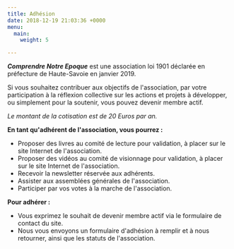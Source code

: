 ```yaml
---
title: Adhésion
date: 2018-12-19 21:03:36 +0000
menu:
  main:
    weight: 5

---
```

**_Comprendre Notre Epoque_** est une association loi 1901 déclarée en préfecture de Haute-Savoie en janvier 2019.

Si vous souhaitez contribuer aux objectifs de l'association, par votre participation à la réflexion collective sur les actions et projets à développer, ou simplement pour la soutenir, vous pouvez devenir membre actif.

_Le montant de la cotisation est de 20 Euros par an._

**En tant qu'adhérent de l'association, vous pourrez :**

* Proposer des livres au comité de lecture pour validation, à placer sur le site Internet de l'association.
* Proposer des vidéos au comité de visionnage pour validation, à placer sur le site Internet de l'association.
* Recevoir la newsletter réservée aux adhérents.
* Assister aux assemblées générales de l'association.
* Participer par vos votes à la marche de l'association.

**Pour adhérer :**

* Vous exprimez le souhait de devenir membre actif via le formulaire de contact du site.
* Nous vous envoyons un formulaire d'adhésion à remplir et à nous retourner, ainsi que les statuts de l'association.